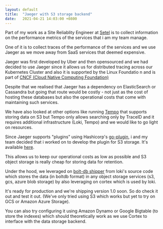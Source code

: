 ```yaml
---
layout: default
title:  "Jaeger with S3 storage backend"
date:   2021-04-21 14:03:00 +0800
---
```


Part of my work as a Site Reliablity Engineer at [Setel](https://setel.my) is to collect information on the performance metrics of the services that i am my team manage.

One of it is to collect traces of the performance of the services and we use Jaeger as we move away from SaaS services that deemed expensive.

Jaeger was first developed by Uber and then opensourced and we had decided to use Jaeger since it allows us for distributed tracing across our Kubernetes Cluster and also it is supported by the Linux Foundatio n and is part of [CNCF (Cloud Native Computing Foundation)](https://www.cncf.io)

Despite that we realised that Jaeger has a dependency on ElasticSearch or Cassandra but going that route would be costly - not just as the cost of hosting these databases but also the operational costs that come with maintaining such services.

We have also looked at other options like running [Tempo](https://grafana.com/oss/tempo) that supports storing data on S3 but Tempo only allows searching only by TraceID and it requires additional infrastructure (Loki, Tempo) and we would like to go light on resources.

Since Jaeger supports "plugins" using Hashicorp's [go-plugin](https://github.com/hashicorp/go-plugin), i and my team decided that i worked on to develop the plugin for S3 storage. It's available [here](https://github.com/muhammadn/jaeger-s3).

This allows us to keep our operational costs as low as possible and S3 object storage is really cheap for storing data for retention.
 
Under the hood, we leveraged on [bolt-db shipper](https://grafana.com/docs/loki/latest/operations/storage/boltdb-shipper) from loki's source code which stores the data (in boltdb format) in any object storage services (s3, gcs, azure blob storage) by also leveraging on cortex which is used by loki.

It's ready for production and we're shipping version 1.0 soon. So do check it out and test it out. (We've only tried using S3 which works but yet to try on GCS or Amazon Azure Storage).

You can also try configuring it using Amazon Dynamo or Google Bigtable (to store the indexes) which should theoretically work as we use Cortex to interface with the data storage backend.
